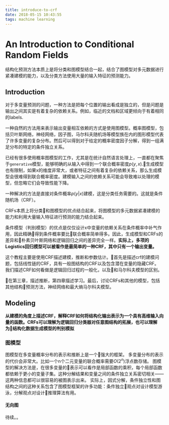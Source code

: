 ```yaml
---
title: introduce-to-crf
date: 2018-05-15 10:43:55
tags: machine learning
---
```

#  An Introduction to Conditional Random Fields
结构化预测方法本质上是将分类和图模型结合一起，结合了图模型对多元数据进行紧凑建模的能力，以及分类方法使用大量的输入特征的预测能力。

## Introduction
对于多变量预测的问题，一种方法是把每个位置的输出看成是独立的，但是问题是输出之间其实是有着复杂的依赖关系。例如，临近的文档和区域更倾向于有着相同的labels.

一种自然的方法用来表示输出变量相互依赖的方式是使用图模型。概率图模型，包括贝叶斯网络，神经网络，因子图，马尔科夫随机场等模型族在内的图形模型代表了许多变量的复杂分布。然后可以得到对于给定的概率密度因子分解，得到一组满足分布的特定的条件独立关系。

已经有很多使用概率图模型的工作，尤其是在统计自然语言处理上，一直都在聚焦于`generative`模型，能够明确的从输入中得到一个联合概率密度$p(y, x)$.生成模型也有限制，如果x的维度非常大，或者特征之间有着复杂的依赖关系，那么生成模型会很难得到联合概率密度。建模输入之间的依赖关系可能会导致难以处理的模型，但忽略它们会导致性能下降。

一种解决的方法是直接对条件概率$p(y|x)$建模，这是分类任务需要的。这就是条件随机场（CRF）。

CRFs本质上将分类和图模型的优点结合起来，将图模型的多元数据紧凑建模的能力和利用大量输入特征进行预测的能力结合起来。

条件模型（判别模型）的优点是仅仅设计x中变量的依赖关系在条件概率中补气作用，因此精确得到条件概率要比联合概率简单得多。因此，生成模型和CRFs的差异和朴素贝叶斯网络和逻辑回归之间的差异完全一样。**实际上，多项的Logistics回归模型可以被看作是最简单的一种CRF，其中只有一个输出变量。**

这个教程主要是使用CRF描述建模，推断和参数估计。首先是描述crf的建模问题，包括线性链的CRF，具有一般图结构的CRF以及包含潜在变量的隐藏CRF。
我们描述CRF如何看做是逻辑回归过程的一般化，以及和马尔科夫模型的区别。

在第三章，描述推断，第四章描述学习。最后，讨论CRFs和其他的模型，包括其他结构预测方法，神经网络和最大熵马尔科夫模型。

## Modeling
**从建模的角度上描述CRF，解释CRF如何将结构化输出表示为一个具有高维输入向量的函数。CRFs可以理解为逻辑回归分类器对任意图结构的拓展，也可以理解为结构化数据生成模型的判别模拟**


### 图模型
图模型在多变量概率分布的表示和推断上是一个强大的框架。
多变量分布的表示的代价会非常大。比如一个n个二元变量的联合概率需要$O(2^n)$浮点数存储。
图模型的解决方法是，在很多变量的表示可以看作是局部函数的乘积，每个局部函数都依赖于更小的变量子集。这种分解结果和变量之间的条件独立关系密切相关——这两种信息都可以很容易的被图表示出来。
实际上，因式分解，条件独立性和图结构之间的这种关系包含了图模型框架的许多功能：条件独立观点对设计模型游泳，分解观点对设计推理算法有用。


#### 无向图
待续。。